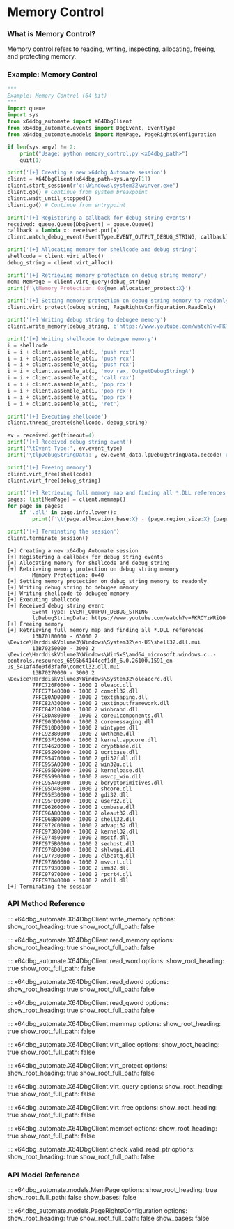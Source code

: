 # Memory Control

### What is Memory Control?

Memory control refers to reading, writing, inspecting, allocating, freeing, and protecting memory. 

### Example: Memory Control

```python
"""
Example: Memory Control (64 bit)
"""
import queue
import sys
from x64dbg_automate import X64DbgClient
from x64dbg_automate.events import DbgEvent, EventType
from x64dbg_automate.models import MemPage, PageRightsConfiguration

if len(sys.argv) != 2:
    print("Usage: python memory_control.py <x64dbg_path>")
    quit(1)

print('[+] Creating a new x64dbg Automate session')
client = X64DbgClient(x64dbg_path=sys.argv[1])
client.start_session(r'c:\Windows\system32\winver.exe')
client.go() # Continue from system breakpoint
client.wait_until_stopped()
client.go() # Continue from entrypoint

print('[+] Registering a callback for debug string events')
received: queue.Queue[DbgEvent] = queue.Queue()
callback = lambda x: received.put(x)
client.watch_debug_event(EventType.EVENT_OUTPUT_DEBUG_STRING, callback)

print('[+] Allocating memory for shellcode and debug string')
shellcode = client.virt_alloc()
debug_string = client.virt_alloc()

print('[+] Retrieving memory protection on debug string memory')
mem: MemPage = client.virt_query(debug_string)
print(f'\tMemory Protection: 0x{mem.allocation_protect:X}')

print('[+] Setting memory protection on debug string memory to readonly')
client.virt_protect(debug_string, PageRightsConfiguration.ReadOnly)

print('[+] Writing debug string to debugee memory')
client.write_memory(debug_string, b'https://www.youtube.com/watch?v=FKROYzWRiQ0')

print('[+] Writing shellcode to debugee memory')
i = shellcode
i = i + client.assemble_at(i, 'push rcx')
i = i + client.assemble_at(i, 'push rcx')
i = i + client.assemble_at(i, 'push rcx')
i = i + client.assemble_at(i, 'mov rax, OutputDebugStringA')
i = i + client.assemble_at(i, 'call rax')
i = i + client.assemble_at(i, 'pop rcx')
i = i + client.assemble_at(i, 'pop rcx')
i = i + client.assemble_at(i, 'pop rcx')
i = i + client.assemble_at(i, 'ret')

print('[+] Executing shellcode')
client.thread_create(shellcode, debug_string)

ev = received.get(timeout=4)
print('[+] Received debug string event')
print('\tEvent Type:', ev.event_type)
print('\tlpDebugStringData:', ev.event_data.lpDebugStringData.decode('utf-8').strip('\0'))

print('[+] Freeing memory')
client.virt_free(shellcode)
client.virt_free(debug_string)

print('[+] Retrieving full memory map and finding all *.DLL references')
pages: list[MemPage] = client.memmap()
for page in pages:
    if '.dll' in page.info.lower():
        print(f'\t{page.allocation_base:X} - {page.region_size:X} {page.protect} {page.info}')

print('[+] Terminating the session')
client.terminate_session()
```

```
[+] Creating a new x64dbg Automate session
[+] Registering a callback for debug string events
[+] Allocating memory for shellcode and debug string
[+] Retrieving memory protection on debug string memory
        Memory Protection: 0x40
[+] Setting memory protection on debug string memory to readonly
[+] Writing debug string to debugee memory
[+] Writing shellcode to debugee memory
[+] Executing shellcode
[+] Received debug string event
        Event Type: EVENT_OUTPUT_DEBUG_STRING
        lpDebugStringData: https://www.youtube.com/watch?v=FKROYzWRiQ0
[+] Freeing memory
[+] Retrieving full memory map and finding all *.DLL references
        13B701B0000 - 63000 2 \Device\HarddiskVolume3\Windows\System32\en-US\shell32.dll.mui
        13B70250000 - 3000 2 \Device\HarddiskVolume3\Windows\WinSxS\amd64_microsoft.windows.c..-controls.resources_6595b64144ccf1df_6.0.26100.1591_en-us_541af4fe0fd3faf0\comctl32.dll.mui
        13B70270000 - 3000 2 \Device\HarddiskVolume3\Windows\System32\oleaccrc.dll
        7FFC726F0000 - 1000 2 oleacc.dll
        7FFC77140000 - 1000 2 comctl32.dll
        7FFC80AD0000 - 1000 2 textshaping.dll
        7FFC82A30000 - 1000 2 textinputframework.dll
        7FFC84210000 - 1000 2 winbrand.dll
        7FFC8DA80000 - 1000 2 coreuicomponents.dll
        7FFC903D0000 - 1000 2 coremessaging.dll
        7FFC910D0000 - 1000 2 wintypes.dll
        7FFC92380000 - 1000 2 uxtheme.dll
        7FFC93F10000 - 1000 2 kernel.appcore.dll
        7FFC94620000 - 1000 2 cryptbase.dll
        7FFC95290000 - 1000 2 ucrtbase.dll
        7FFC95470000 - 1000 2 gdi32full.dll
        7FFC955A0000 - 1000 2 win32u.dll
        7FFC955D0000 - 1000 2 kernelbase.dll
        7FFC95990000 - 1000 2 msvcp_win.dll
        7FFC95A40000 - 1000 2 bcryptprimitives.dll
        7FFC95D40000 - 1000 2 shcore.dll
        7FFC95E30000 - 1000 2 gdi32.dll
        7FFC95FD0000 - 1000 2 user32.dll
        7FFC96260000 - 1000 2 combase.dll
        7FFC96A80000 - 1000 2 oleaut32.dll
        7FFC96BB0000 - 1000 2 shell32.dll
        7FFC972C0000 - 1000 2 advapi32.dll
        7FFC97380000 - 1000 2 kernel32.dll
        7FFC97450000 - 1000 2 msctf.dll
        7FFC975B0000 - 1000 2 sechost.dll
        7FFC976D0000 - 1000 2 shlwapi.dll
        7FFC97730000 - 1000 2 clbcatq.dll
        7FFC97860000 - 1000 2 msvcrt.dll
        7FFC97930000 - 1000 2 imm32.dll
        7FFC97970000 - 1000 2 rpcrt4.dll
        7FFC97D40000 - 1000 2 ntdll.dll
[+] Terminating the session
```

### API Method Reference


::: x64dbg_automate.X64DbgClient.write_memory
    options:
        show_root_heading: true
        show_root_full_path: false


::: x64dbg_automate.X64DbgClient.read_memory
    options:
        show_root_heading: true
        show_root_full_path: false


::: x64dbg_automate.X64DbgClient.read_word
    options:
        show_root_heading: true
        show_root_full_path: false


::: x64dbg_automate.X64DbgClient.read_dword
    options:
        show_root_heading: true
        show_root_full_path: false


::: x64dbg_automate.X64DbgClient.read_qword
    options:
        show_root_heading: true
        show_root_full_path: false


::: x64dbg_automate.X64DbgClient.memmap
    options:
        show_root_heading: true
        show_root_full_path: false


::: x64dbg_automate.X64DbgClient.virt_alloc
    options:
        show_root_heading: true
        show_root_full_path: false


::: x64dbg_automate.X64DbgClient.virt_protect
    options:
        show_root_heading: true
        show_root_full_path: false


::: x64dbg_automate.X64DbgClient.virt_query
    options:
        show_root_heading: true
        show_root_full_path: false


::: x64dbg_automate.X64DbgClient.virt_free
    options:
        show_root_heading: true
        show_root_full_path: false


::: x64dbg_automate.X64DbgClient.memset
    options:
        show_root_heading: true
        show_root_full_path: false


::: x64dbg_automate.X64DbgClient.check_valid_read_ptr
    options:
        show_root_heading: true
        show_root_full_path: false


### API Model Reference

::: x64dbg_automate.models.MemPage
    options:
        show_root_heading: true
        show_root_full_path: false
        show_bases: false

::: x64dbg_automate.models.PageRightsConfiguration
    options:
        show_root_heading: true
        show_root_full_path: false
        show_bases: false
